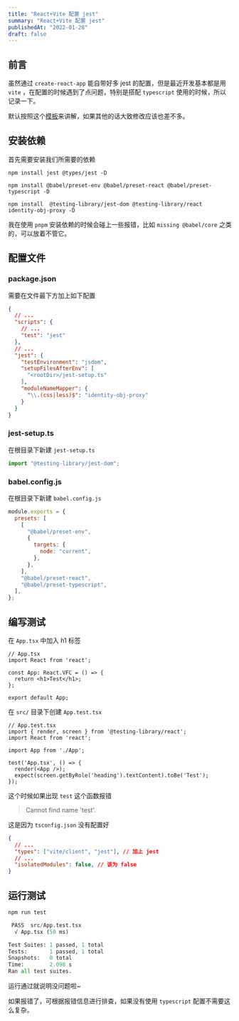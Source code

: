 ```yaml
---
title: "React+Vite 配置 jest"
summary: "React+Vite 配置 jest"
publishedAt: "2022-01-28"
draft: false
---
```


## 前言
虽然通过 `create-react-app` 能自带好多 jest 的配置，但是最近开发基本都是用 `vite` ，在配置的时候遇到了点问题，特别是搭配 `typescript` 使用的时候，所以记录一下。

默认按照这个[模板](https://github.com/mrleidesen/react-vite-tailwind-template)来讲解，如果其他的话大致修改应该也差不多。

## 安装依赖
首先需要安装我们所需要的依赖
```shell
npm install jest @types/jest -D

npm install @babel/preset-env @babel/preset-react @babel/preset-typescript -D

npm install  @testing-library/jest-dom @testing-library/react identity-obj-proxy -D
```
我在使用 `pnpm` 安装依赖的时候会碰上一些报错，比如 `missing @babel/core` 之类的，可以放着不管它。

## 配置文件
### package.json
需要在文件最下方加上如下配置
```json
{
  // ...
  "scripts": {
    // ...
    "test": "jest"
  },
  // ...
  "jest": {
    "testEnvironment": "jsdom",
    "setupFilesAfterEnv": [
      "<rootDir>/jest-setup.ts"
    ],
    "moduleNameMapper": {
      "\\.(css|less)$": "identity-obj-proxy"
    }
  }
}
```

### jest-setup.ts
在根目录下新建 `jest-setup.ts`

```ts
import "@testing-library/jest-dom";
```

### babel.config.js
在根目录下新建 `babel.config.js`

```js
module.exports = {
  presets: [
    [
      "@babel/preset-env",
      {
        targets: {
          node: "current",
        },
      },
    ],
    "@babel/preset-react",
    "@babel/preset-typescript",
  ],
};
```

## 编写测试
在 `App.tsx` 中加入 h1 标签

```tsx
// App.tsx
import React from 'react';

const App: React.VFC = () => {
  return <h1>Test</h1>;
};

export default App;
```

在 `src/` 目录下创建 `App.test.tsx`

```tsx
// App.test.tsx
import { render, screen } from '@testing-library/react';
import React from 'react';

import App from './App';

test('App.tsx', () => {
  render(<App />);
  expect(screen.getByRole('heading').textContent).toBe('Test');
});
```

这个时候如果出现 `test` 这个函数报错  
> Cannot find name 'test'.

这是因为 `tsconfig.json` 没有配置好
```json
{
  // ...
  "types": ["vite/client", "jest"], // 加上 jest
  // ...
  "isolatedModules": false, // 该为 false
}
```

## 运行测试
```python
npm run test

 PASS  src/App.test.tsx
  √ App.tsx (50 ms)

Test Suites: 1 passed, 1 total
Tests:       1 passed, 1 total
Snapshots:   0 total
Time:        2.098 s
Ran all test suites.
```

运行通过就说明没问题啦~

如果报错了，可根据报错信息进行排查，如果没有使用 `typescript` 配置不需要这么复杂。
